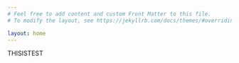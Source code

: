 ```yaml
---
# Feel free to add content and custom Front Matter to this file.
# To modify the layout, see https://jekyllrb.com/docs/themes/#overriding-theme-defaults

layout: home
---
```

THISISTEST
<link rel="shortcut icon" type="image/x-icon" href="favicon.ico">
